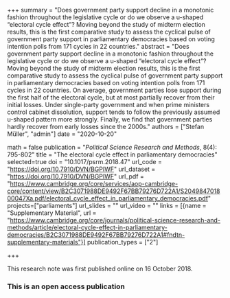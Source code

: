 +++
summary = "Does government party support decline in a monotonic fashion throughout the legislative cycle or do we observe a u-shaped “electoral cycle effect”? Moving beyond the study of midterm election results, this is the first comparative study to assess the cyclical pulse of government party support in parliamentary democracies based on voting intention polls from 171 cycles in 22 countries."
abstract = "Does government party support decline in a monotonic fashion throughout the legislative cycle or do we observe a u-shaped “electoral cycle effect”? Moving beyond the study of midterm election results, this is the first comparative study to assess the cyclical pulse of government party support in parliamentary democracies based on voting intention polls from 171 cycles in 22 countries. On average, government parties lose support during the first half of the electoral cycle, but at most partially recover from their initial losses. Under single-party government and when prime ministers control cabinet dissolution, support tends to follow the previously assumed u-shaped pattern more strongly. Finally, we find that government parties hardly recover from early losses since the 2000s."
authors = ["Stefan Müller", "admin"]
date = "2020-10-20"

math = false
publication = "*Political Science Research and Methods*, 8(4): 795-802"
title = "The electoral cycle effect in parliamentary democracies"
selected=true
doi = "10.1017/psrm.2018.47"
url_code = "https://doi.org/10.7910/DVN/BGPIWF"
url_dataset = "https://doi.org/10.7910/DVN/BGPIWF"
url_pdf = "https://www.cambridge.org/core/services/aop-cambridge-core/content/view/B2C3071988DE9492F67BB79276D722A1/S204984701800047Xa.pdf/electoral_cycle_effect_in_parliamentary_democracies.pdf"
projects=["parliaments"]
url_slides = ""
url_video = ""
links = [{name = "Supplementary Material", url = "https://www.cambridge.org/core/journals/political-science-research-and-methods/article/electoral-cycle-effect-in-parliamentary-democracies/B2C3071988DE9492F67BB79276D722A1#fndtn-supplementary-materials"}]
publication_types = ["2"]

+++

This research note was first published online on 16 October 2018.

### This is an open access publication <i class="ai ai-open-access"></i> <i class="fab fa-creative-commons"></i> <i class="fab fa-creative-commons-by"></i>
